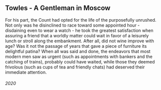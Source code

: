 ## Towles - A Gentleman in Moscow

For his part, the Count had opted for the life of the purposefully unrushed.
Not only was he disinclined to race toward some appointed hour - disdaining even to wear a watch - he took the greatest satisfaction when assuring a friend that a worldly matter could wait in favor of a leisurely lunch or stroll along the embankment.
After all, did not wine improve with age?
Was it not the passage of years that gave a piece of furniture its delightful patina?
When all was said and done, the endeavors that most modern men saw as urgent (such as appointments with bankers and the catching of trains), probably could have waited, while those they deemed frivolous (such as cups of tea and friendly chats) had deserved their immediate attention.


###### 2020